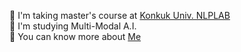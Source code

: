 🌱 I'm taking master's course at [Konkuk Univ. NLPLAB](http://nlp.konkuk.ac.kr/)       
🌟 I'm studying Multi-Modal A.I.   
📃 You can know more about [Me](https://10kH.github.io)     
